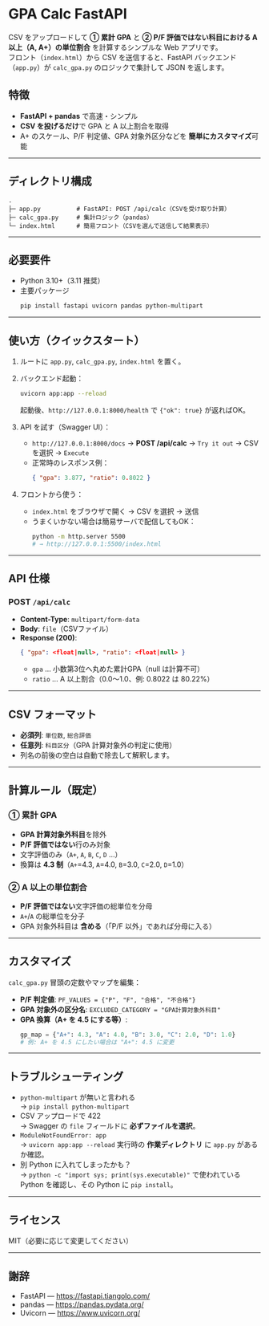 # GPA Calc FastAPI

CSV をアップロードして **① 累計 GPA** と **② P/F 評価ではない科目における A 以上（A, A+）の単位割合** を計算するシンプルな Web アプリです。  
フロント（`index.html`）から CSV を送信すると、FastAPI バックエンド（`app.py`）が `calc_gpa.py` のロジックで集計して JSON を返します。

## 特徴
- **FastAPI + pandas** で高速・シンプル
- **CSV を投げるだけ**で GPA と A 以上割合を取得
- A+ のスケール、P/F 判定値、GPA 対象外区分などを **簡単にカスタマイズ**可能

---

## ディレクトリ構成
```
.
├─ app.py          # FastAPI: POST /api/calc（CSVを受け取り計算）
├─ calc_gpa.py     # 集計ロジック（pandas）
└─ index.html      # 簡易フロント（CSVを選んで送信して結果表示）
```

---

## 必要要件
- Python 3.10+（3.11 推奨）
- 主要パッケージ
  ```bash
  pip install fastapi uvicorn pandas python-multipart
  ```

---

## 使い方（クイックスタート）

1. ルートに `app.py`, `calc_gpa.py`, `index.html` を置く。
2. バックエンド起動：
   ```bash
   uvicorn app:app --reload
   ```
   起動後、`http://127.0.0.1:8000/health` で `{"ok": true}` が返ればOK。

3. API を試す（Swagger UI）：
   - `http://127.0.0.1:8000/docs` → **POST /api/calc** → `Try it out` → CSV を選択 → `Execute`  
   - 正常時のレスポンス例：
     ```json
     { "gpa": 3.877, "ratio": 0.8022 }
     ```

4. フロントから使う：
   - `index.html` をブラウザで開く → CSV を選択 → 送信  
   - うまくいかない場合は簡易サーバで配信してもOK：
     ```bash
     python -m http.server 5500
     # → http://127.0.0.1:5500/index.html
     ```

---

## API 仕様

### POST `/api/calc`
- **Content-Type**: `multipart/form-data`
- **Body**: `file`（CSVファイル）
- **Response (200)**:
  ```json
  { "gpa": <float|null>, "ratio": <float|null> }
  ```
  - `gpa` … 小数第3位へ丸めた累計GPA（null は計算不可）
  - `ratio` … A 以上割合（0.0〜1.0、例: 0.8022 は 80.22%）

---

## CSV フォーマット
- **必須列**: `単位数`, `総合評価`  
- **任意列**: `科目区分`（GPA 計算対象外の判定に使用）  
- 列名の前後の空白は自動で除去して解釈します。

---

## 計算ルール（既定）

### ① 累計 GPA
- **GPA 計算対象外科目**を除外
- **P/F 評価ではない**行のみ対象
- 文字評価のみ（`A+`, `A`, `B`, `C`, `D` …）
- 換算は **4.3 制**（`A+`=4.3, `A`=4.0, `B`=3.0, `C`=2.0, `D`=1.0）

### ② A 以上の単位割合
- **P/F 評価ではない**文字評価の総単位を分母
- `A+`/`A` の総単位を分子  
- GPA 対象外科目は **含める**（「P/F 以外」であれば分母に入る）

---

## カスタマイズ
`calc_gpa.py` 冒頭の定数やマップを編集：

- **P/F 判定値**: `PF_VALUES = {"P", "F", "合格", "不合格"}`
- **GPA 対象外の区分名**: `EXCLUDED_CATEGORY = "GPA計算対象外科目"`
- **GPA 換算（A+ を 4.5 にする等）**:
  ```python
  gp_map = {"A+": 4.3, "A": 4.0, "B": 3.0, "C": 2.0, "D": 1.0}
  # 例: A+ を 4.5 にしたい場合は "A+": 4.5 に変更
  ```

---

## トラブルシューティング
- `python-multipart` が無いと言われる  
  → `pip install python-multipart`
- CSV アップロードで 422  
  → Swagger の `file` フィールドに **必ずファイルを選択**。  
- `ModuleNotFoundError: app`  
  → `uvicorn app:app --reload` 実行時の **作業ディレクトリ** に `app.py` があるか確認。
- 別 Python に入れてしまったかも？  
  → `python -c "import sys; print(sys.executable)"` で使われている Python を確認し、その Python に `pip install`。

---

## ライセンス
MIT（必要に応じて変更してください）

---

## 謝辞
- FastAPI — https://fastapi.tiangolo.com/
- pandas — https://pandas.pydata.org/
- Uvicorn — https://www.uvicorn.org/

